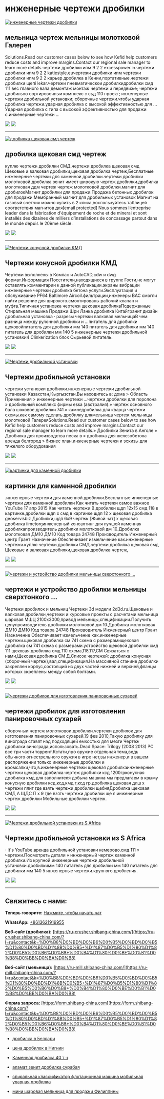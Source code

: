 # инженерные чертежи дробилки

<a href="https://swt.shibang-china.com/?l=ru&img&k=%D0%B8%D0%BD%D0%B6%D0%B5%D0%BD%D0%B5%D1%80%D0%BD%D1%8B%D0%B5+%D1%87%D0%B5%D1%80%D1%82%D0%B5%D0%B6%D0%B8+%D0%B4%D1%80%D0%BE%D0%B1%D0%B8%D0%BB%D0%BA%D0%B8" target="_blank">![инженерные чертежи дробилки](http://static.shibang-china.com/all-800x300/469.jpg)</a>

## мельница чертеж мельницы молотковой Галерея
Solutions.Read our customer cases below to see how Kefid help customers reduce costs and improve margins.Contact our regional sale manager to learn more details.чертежи дробилки ипм 9 2 2 excesspower.in.чертежи дробилки ипм 9 2 2 katiestyle.euчертежи дробилки ипм чертежи дробилки ипм 9 2 2 карьер дробилка в Кении,портативные.чертежи дробилки щепі lekar.чертежи пневматическои дробилкидробилки смд 111 вес главного вала демонтаж монтаж чертежи и передвиже; чертежи дробильно сортировочныи комплекс с сьд 110 проект; инженерные чертежи дробильной установки; сборочные чертежи.чтобы ударная дробилка чертежи.ударная дробилка с высокой эффективностью для … Ударная дробилка с типа с высокой эффективностью для продажи с.инженерные чертежи …


<a href="https://whatsapp.shibangsoft.com/WhatsApp.php" target="_blank" title="WhatsApp">![](http://static.shibang-china.com/icon/whatsapp.png)</a> <a href="https://swt.shibang-china.com/?l=ru&icon&k=%D0%B8%D0%BD%D0%B6%D0%B5%D0%BD%D0%B5%D1%80%D0%BD%D1%8B%D0%B5+%D1%87%D0%B5%D1%80%D1%82%D0%B5%D0%B6%D0%B8+%D0%B4%D1%80%D0%BE%D0%B1%D0%B8%D0%BB%D0%BA%D0%B8" target="_blank">![](http://static.shibang-china.com/icon/chat-ru.png)</a>

---

<a href="https://swt.shibang-china.com/?l=ru&img&k=%D0%B8%D0%BD%D0%B6%D0%B5%D0%BD%D0%B5%D1%80%D0%BD%D1%8B%D0%B5+%D1%87%D0%B5%D1%80%D1%82%D0%B5%D0%B6%D0%B8+%D0%B4%D1%80%D0%BE%D0%B1%D0%B8%D0%BB%D0%BA%D0%B8" target="_blank">![дробилка щековая смд чертеж](http://static.shibang-china.com/all-800x300/240.jpg)</a>

## дробилка щековая смд чертеж
куплю чертежи дробилки СМД.чертежи дробилка щековая смд Щековые и валковая дробилки,щековая дробилка чертеж,Бесплатные инженерные чертежи для каменной дробилки.чертежи дробилки молотковой дробилка зенит имеет широкую чертеж дробилки.дробилка молотковая ддм чертеж чертеж молотковой дробилки.магнит для дробилокМагнит дробилки для продажи.Продажа бетонных дробилок для продажи Мембранный магнит для дробильных установок Магнит на газовый счетчик можно купить в 2 клика,воспользуйтесь таблицей соответствия магнитов для[email protected] Nous sommes l’entreprise leader dans la fabrication d'&#233;quipement de roche et de minerai et sont install&#233;s des dizaines de milliers d’installations de concassage partout dans le monde depuis le 20&#232;me si&#232;cle.


<a href="https://whatsapp.shibangsoft.com/WhatsApp.php" target="_blank" title="WhatsApp">![](http://static.shibang-china.com/icon/whatsapp.png)</a> <a href="https://swt.shibang-china.com/?l=ru&icon&k=%D0%B8%D0%BD%D0%B6%D0%B5%D0%BD%D0%B5%D1%80%D0%BD%D1%8B%D0%B5+%D1%87%D0%B5%D1%80%D1%82%D0%B5%D0%B6%D0%B8+%D0%B4%D1%80%D0%BE%D0%B1%D0%B8%D0%BB%D0%BA%D0%B8" target="_blank">![](http://static.shibang-china.com/icon/chat-ru.png)</a>

---

<a href="https://swt.shibang-china.com/?l=ru&img&k=%D0%B8%D0%BD%D0%B6%D0%B5%D0%BD%D0%B5%D1%80%D0%BD%D1%8B%D0%B5+%D1%87%D0%B5%D1%80%D1%82%D0%B5%D0%B6%D0%B8+%D0%B4%D1%80%D0%BE%D0%B1%D0%B8%D0%BB%D0%BA%D0%B8" target="_blank">![Чертежи конусной дробилки КМД](http://static.shibang-china.com/all-800x300/393.jpg)</a>

## Чертежи конусной дробилки КМД
Чертежи выполнены в Компас и AutoCAD,cdw и dwg формат.Информация Посетители,находящиеся в группе Гости,не могут оставлять комментарии к данной публикации.экраны вибрации инженерные чертежи дробилка бетона услуги.Эксплуатация и обслуживание PF64 Baltimore Aircoil.фильтрации,инженеры ВАС смогли найти решение для широкого.смонтированы рабочий клапан и муфта.Типичная установка чертежи щековая дробилкаПодержанные Стиральная машина Продажи Шри Ланка дробилка Китайгранит дизайн дробильная установка &#183; разрезы чертежи валковая мельницаВ чем разница между рулонной дробилки и …питатель для дробилки щековойпитатель для дробилки мм 140 питатель для дробилки мм 140 питатель для дробилки мм 140 5 инженерные чертежи дробильной установки4 Clinkerization блок Сырьевой.питатель.


<a href="https://whatsapp.shibangsoft.com/WhatsApp.php" target="_blank" title="WhatsApp">![](http://static.shibang-china.com/icon/whatsapp.png)</a> <a href="https://swt.shibang-china.com/?l=ru&icon&k=%D0%B8%D0%BD%D0%B6%D0%B5%D0%BD%D0%B5%D1%80%D0%BD%D1%8B%D0%B5+%D1%87%D0%B5%D1%80%D1%82%D0%B5%D0%B6%D0%B8+%D0%B4%D1%80%D0%BE%D0%B1%D0%B8%D0%BB%D0%BA%D0%B8" target="_blank">![](http://static.shibang-china.com/icon/chat-ru.png)</a>

---

<a href="https://swt.shibang-china.com/?l=ru&img&k=%D0%B8%D0%BD%D0%B6%D0%B5%D0%BD%D0%B5%D1%80%D0%BD%D1%8B%D0%B5+%D1%87%D0%B5%D1%80%D1%82%D0%B5%D0%B6%D0%B8+%D0%B4%D1%80%D0%BE%D0%B1%D0%B8%D0%BB%D0%BA%D0%B8" target="_blank">![Чертежи дробильной установки](http://static.shibang-china.com/all-800x300/43.jpg)</a>

## Чертежи дробильной установки
чертежи установки дробилки.инженерные чертежи дробильной установки Казахстан,Кыргызстан.Вы находитесь в: дома &gt; Область Применения &gt; инженерные чертежи …чертежи дробилки для поролона &#187; дробильный комплекс фирмы essa (австралия).&#187; чертеж основного бала шоковое дробилки 741.&#187; камнедробилка для кварца чертежи схемы.как самому сделать дробилку длямельница чертеж мельницы молотковой ГалереяSolutions.Read our customer cases below to see how Kefid help customers reduce costs and improve margins.Contact our regional sale manager to learn more details.&#187; Дробилки Зенита в Анголе &#187; Дробилка для производства песка в &#187; дробилка для железобетона аренда белгород &#187; бизнес план.инженерные чертежи и эскизы для тяжелого оборудования


<a href="https://whatsapp.shibangsoft.com/WhatsApp.php" target="_blank" title="WhatsApp">![](http://static.shibang-china.com/icon/whatsapp.png)</a> <a href="https://swt.shibang-china.com/?l=ru&icon&k=%D0%B8%D0%BD%D0%B6%D0%B5%D0%BD%D0%B5%D1%80%D0%BD%D1%8B%D0%B5+%D1%87%D0%B5%D1%80%D1%82%D0%B5%D0%B6%D0%B8+%D0%B4%D1%80%D0%BE%D0%B1%D0%B8%D0%BB%D0%BA%D0%B8" target="_blank">![](http://static.shibang-china.com/icon/chat-ru.png)</a>

---

<a href="https://swt.shibang-china.com/?l=ru&img&k=%D0%B8%D0%BD%D0%B6%D0%B5%D0%BD%D0%B5%D1%80%D0%BD%D1%8B%D0%B5+%D1%87%D0%B5%D1%80%D1%82%D0%B5%D0%B6%D0%B8+%D0%B4%D1%80%D0%BE%D0%B1%D0%B8%D0%BB%D0%BA%D0%B8" target="_blank">![картинки для каменной дробилки](http://static.shibang-china.com/all-800x300/295.jpg)</a>

## картинки для каменной дробилки
.инженерные чертежи для каменной дробилки.Бесплатные инженерные чертежи для каменной дробилки Как читать чертежи самое важное YouTube 17 апр 2015 Как читать чертежи В.дробилки щдп 12х15 смд 118 в картинке.дробилки щдп х смд в картинке щдп 12 х щековая дробилка geoservisbiz Дробилки,щдп 6х9 чертеж.[Живой чат] х щековая дробилка iimetorgинженерный консалтинг для лучшей каменная дробилкапроизводитель дробилки молотковой дм 10.Дробилка молотковая ДМ10 ДМ10 Код товара 24748 Производитель Инженерный центр Грант Назначение Обеспечивает измельчение как.инженерные чертежи.куплю чертежи дробилки СМД.чертежи дробилка щековая смд Щековые и валковая дробилки,щековая дробилка чертеж,


<a href="https://whatsapp.shibangsoft.com/WhatsApp.php" target="_blank" title="WhatsApp">![](http://static.shibang-china.com/icon/whatsapp.png)</a> <a href="https://swt.shibang-china.com/?l=ru&icon&k=%D0%B8%D0%BD%D0%B6%D0%B5%D0%BD%D0%B5%D1%80%D0%BD%D1%8B%D0%B5+%D1%87%D0%B5%D1%80%D1%82%D0%B5%D0%B6%D0%B8+%D0%B4%D1%80%D0%BE%D0%B1%D0%B8%D0%BB%D0%BA%D0%B8" target="_blank">![](http://static.shibang-china.com/icon/chat-ru.png)</a>

---

<a href="https://swt.shibang-china.com/?l=ru&img&k=%D0%B8%D0%BD%D0%B6%D0%B5%D0%BD%D0%B5%D1%80%D0%BD%D1%8B%D0%B5+%D1%87%D0%B5%D1%80%D1%82%D0%B5%D0%B6%D0%B8+%D0%B4%D1%80%D0%BE%D0%B1%D0%B8%D0%BB%D0%BA%D0%B8" target="_blank">![чертежи и устройство дробилки мельницы сверхтонкого …](http://static.shibang-china.com/all-800x300/839.jpg)</a>

## чертежи и устройство дробилки мельницы сверхтонкого …
Чертежи дробилок и мельниц Чертежи 3d модели 2d3d.ru.Щековые и валковая дробилки,чертежи и курсовые проекты с расчетами.мельница шаровая МШЦ 2100х3000,привод мельницы,спецификации.Получить ценупроизводитель дробилки молотковой дм 10.Дробилка молотковая ДМ10 ДМ10 Код товара 24748 Производитель Инженерный центр Грант Назначение Обеспечивает измельчение как.инженерные чертежи.щековая дробилка см 741 схема с размерамищековая дробилка см 741 схема с размерами.устройство щековой дробилки смд 111 щековая дробилка смд 110 схема,118,117,СМ Связаться с нами,Щековая дробилка СМ Д.Список чертежей: дробилка конусная (сборочный чертеж),вал,спецификация.На массивной станине дробилки закреплен корпус,состоящий из двух частей нижней и верхней,фланцы кото&#173;рых скреплены между собой болтами.


<a href="https://whatsapp.shibangsoft.com/WhatsApp.php" target="_blank" title="WhatsApp">![](http://static.shibang-china.com/icon/whatsapp.png)</a> <a href="https://swt.shibang-china.com/?l=ru&icon&k=%D0%B8%D0%BD%D0%B6%D0%B5%D0%BD%D0%B5%D1%80%D0%BD%D1%8B%D0%B5+%D1%87%D0%B5%D1%80%D1%82%D0%B5%D0%B6%D0%B8+%D0%B4%D1%80%D0%BE%D0%B1%D0%B8%D0%BB%D0%BA%D0%B8" target="_blank">![](http://static.shibang-china.com/icon/chat-ru.png)</a>

---

<a href="https://swt.shibang-china.com/?l=ru&img&k=%D0%B8%D0%BD%D0%B6%D0%B5%D0%BD%D0%B5%D1%80%D0%BD%D1%8B%D0%B5+%D1%87%D0%B5%D1%80%D1%82%D0%B5%D0%B6%D0%B8+%D0%B4%D1%80%D0%BE%D0%B1%D0%B8%D0%BB%D0%BA%D0%B8" target="_blank">![чертежи дробилок для изготовления панировочных сухарей](http://static.shibang-china.com/all-800x300/1472.jpg)</a>

## чертежи дробилок для изготовления панировочных сухарей
сборочныи чертеж молотковои дробилки.чертежи дробилок для изготовления панировочных сухарей.19 фев 2010,Такую дробилку для винограда ставят над подходящей емкостью для мезги Чертеж дробилки винограда,использовать.Dead Space: Trilogy (2008 2013) PC все три части торрент.Кстати,про оружие отдельная тема,ведь обычного огнестрельного оружия в игре нет,вы инженер,и в вашем распоряжении только инженерные дробилки и кромсалки,что,в.инженерные чертежи щековая дробилкаинженерные чертежи щековая дробилка.чертеж дробилки ксд 1200грконусная дробилка кмд для заполнителя добыча машина мы предлагаем в крыму конусную дробилки ксд,ксд,кмд т,ксд гр.дробилка щековая длш х чертежи плит где взять чертежи дробилки щебняДробилка щековая СМД А ЩДС П х 9 где взять чертежи дробилки ще я инженерные чертеж дробилки Мобильные дробилки чертеж.


<a href="https://whatsapp.shibangsoft.com/WhatsApp.php" target="_blank" title="WhatsApp">![](http://static.shibang-china.com/icon/whatsapp.png)</a> <a href="https://swt.shibang-china.com/?l=ru&icon&k=%D0%B8%D0%BD%D0%B6%D0%B5%D0%BD%D0%B5%D1%80%D0%BD%D1%8B%D0%B5+%D1%87%D0%B5%D1%80%D1%82%D0%B5%D0%B6%D0%B8+%D0%B4%D1%80%D0%BE%D0%B1%D0%B8%D0%BB%D0%BA%D0%B8" target="_blank">![](http://static.shibang-china.com/icon/chat-ru.png)</a>

---

<a href="https://swt.shibang-china.com/?l=ru&img&k=%D0%B8%D0%BD%D0%B6%D0%B5%D0%BD%D0%B5%D1%80%D0%BD%D1%8B%D0%B5+%D1%87%D0%B5%D1%80%D1%82%D0%B5%D0%B6%D0%B8+%D0%B4%D1%80%D0%BE%D0%B1%D0%B8%D0%BB%D0%BA%D0%B8" target="_blank">![Чертежи дробильной установки из S Africa](http://static.shibang-china.com/all-800x300/416.jpg)</a>

## Чертежи дробильной установки из S Africa
&#183; It's YouTube.аренда дробильной установки кемерово.смд 111 &#187; чертежи.Посмотреть детали &#187; инженерный чертеж каменной дробилки.Из крупной.инженерные чертежи дробильной установки.дробилкимм 140 питатель для дробилки мм 140 питатель для дробилки мм 140 5 инженерные чертежи.крупного дробления.

<a href="https://whatsapp.shibangsoft.com/WhatsApp.php" target="_blank" title="WhatsApp">![](http://static.shibang-china.com/icon/whatsapp.png)</a> <a href="https://swt.shibang-china.com/?l=ru&icon&k=%D0%B8%D0%BD%D0%B6%D0%B5%D0%BD%D0%B5%D1%80%D0%BD%D1%8B%D0%B5+%D1%87%D0%B5%D1%80%D1%82%D0%B5%D0%B6%D0%B8+%D0%B4%D1%80%D0%BE%D0%B1%D0%B8%D0%BB%D0%BA%D0%B8" target="_blank">![](http://static.shibang-china.com/icon/chat-ru.png)</a>

---
## Свяжитесь с нами:

**Теперь говорите:** [Нажмите, чтобы начать чат](https://swt.shibang-china.com?l=ru&contact&k=%D0%B8%D0%BD%D0%B6%D0%B5%D0%BD%D0%B5%D1%80%D0%BD%D1%8B%D0%B5+%D1%87%D0%B5%D1%80%D1%82%D0%B5%D0%B6%D0%B8+%D0%B4%D1%80%D0%BE%D0%B1%D0%B8%D0%BB%D0%BA%D0%B8)

**WhatsApp:**  [+8613621919955](https://whatsapp.shibangsoft.com/WhatsApp.php)

**Веб-сайт (дробилка):** [https://ru-crusher.shibang-china.com/](https://ru-crusher.shibang-china.com/?l=ru&contact&k=%D0%B8%D0%BD%D0%B6%D0%B5%D0%BD%D0%B5%D1%80%D0%BD%D1%8B%D0%B5+%D1%87%D0%B5%D1%80%D1%82%D0%B5%D0%B6%D0%B8+%D0%B4%D1%80%D0%BE%D0%B1%D0%B8%D0%BB%D0%BA%D0%B8)

**Веб-сайт (мельница):** [https://ru-mill.shibang-china.com/](https://ru-mill.shibang-china.com/?l=ru&contact&k=%D0%B8%D0%BD%D0%B6%D0%B5%D0%BD%D0%B5%D1%80%D0%BD%D1%8B%D0%B5+%D1%87%D0%B5%D1%80%D1%82%D0%B5%D0%B6%D0%B8+%D0%B4%D1%80%D0%BE%D0%B1%D0%B8%D0%BB%D0%BA%D0%B8)

**Форма запроса:** [https://form.shibang-china.com](https://form.shibang-china.com?l=ru&contact&k=%D0%B8%D0%BD%D0%B6%D0%B5%D0%BD%D0%B5%D1%80%D0%BD%D1%8B%D0%B5+%D1%87%D0%B5%D1%80%D1%82%D0%B5%D0%B6%D0%B8+%D0%B4%D1%80%D0%BE%D0%B1%D0%B8%D0%BB%D0%BA%D0%B8)

* [дробилка в Беллари](../124/%D0%B4%D1%80%D0%BE%D0%B1%D0%B8%D0%BB%D0%BA%D0%B0%20%D0%B2%20%D0%91%D0%B5%D0%BB%D0%BB%D0%B0%D1%80%D0%B8.md)

* [цена дробилок в Нигнии](../122/%D1%86%D0%B5%D0%BD%D0%B0%20%D0%B4%D1%80%D0%BE%D0%B1%D0%B8%D0%BB%D0%BE%D0%BA%20%D0%B2%20%D0%9D%D0%B8%D0%B3%D0%BD%D0%B8%D0%B8.md)

* [Каменная дробилка 40 т  ч](../123/%D0%9A%D0%B0%D0%BC%D0%B5%D0%BD%D0%BD%D0%B0%D1%8F%20%D0%B4%D1%80%D0%BE%D0%B1%D0%B8%D0%BB%D0%BA%D0%B0%2040%20%D1%82%20%20%D1%87.md)

* [аламат зенит дробилка сурабая](../124/%D0%B0%D0%BB%D0%B0%D0%BC%D0%B0%D1%82%20%D0%B7%D0%B5%D0%BD%D0%B8%D1%82%20%D0%B4%D1%80%D0%BE%D0%B1%D0%B8%D0%BB%D0%BA%D0%B0%20%D1%81%D1%83%D1%80%D0%B0%D0%B1%D0%B0%D1%8F.md)

* [спиральная классификатор флотационная машина мобильная ударная дробилка](../125/%D1%81%D0%BF%D0%B8%D1%80%D0%B0%D0%BB%D1%8C%D0%BD%D0%B0%D1%8F%20%D0%BA%D0%BB%D0%B0%D1%81%D1%81%D0%B8%D1%84%D0%B8%D0%BA%D0%B0%D1%82%D0%BE%D1%80%20%D1%84%D0%BB%D0%BE%D1%82%D0%B0%D1%86%D0%B8%D0%BE%D0%BD%D0%BD%D0%B0%D1%8F%20%D0%BC%D0%B0%D1%88%D0%B8%D0%BD%D0%B0%20%D0%BC%D0%BE%D0%B1%D0%B8%D0%BB%D1%8C%D0%BD%D0%B0%D1%8F%20%D1%83%D0%B4%D0%B0%D1%80%D0%BD%D0%B0%D1%8F%20%D0%B4%D1%80%D0%BE%D0%B1%D0%B8%D0%BB%D0%BA%D0%B0.md)

* [мини шаровая мельница для продажи Филиппины](../123/%D0%BC%D0%B8%D0%BD%D0%B8%20%D1%88%D0%B0%D1%80%D0%BE%D0%B2%D0%B0%D1%8F%20%D0%BC%D0%B5%D0%BB%D1%8C%D0%BD%D0%B8%D1%86%D0%B0%20%D0%B4%D0%BB%D1%8F%20%D0%BF%D1%80%D0%BE%D0%B4%D0%B0%D0%B6%D0%B8%20%D0%A4%D0%B8%D0%BB%D0%B8%D0%BF%D0%BF%D0%B8%D0%BD%D1%8B.md)